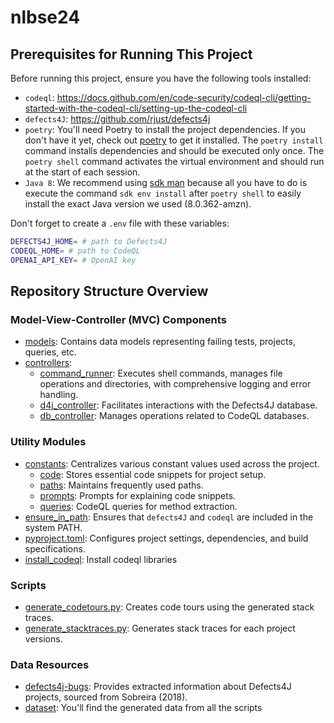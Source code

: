 # nlbse24

## Prerequisites for Running This Project

Before running this project, ensure you have the following tools installed:
- `codeql`: https://docs.github.com/en/code-security/codeql-cli/getting-started-with-the-codeql-cli/setting-up-the-codeql-cli
- `defects4J`: https://github.com/rjust/defects4j
- `poetry`: You'll need Poetry to install the project dependencies. If you don't have it yet, check out [poetry](https://python-poetry.org/) to get it installed. The `poetry install` command installs dependencies and should be executed only once. The `poetry shell` command activates the virtual environment and should run at the start of each session.
- `Java 8`: We recommend using [sdk man](https://sdkman.io/install) because all you have to do is execute the command `sdk env install` after `poetry shell` to easily install the exact Java version we used (8.0.362-amzn).

Don't forget to create a `.env` file with these  variables:
```bash
DEFECTS4J_HOME= # path to Defects4J
CODEQL_HOME= # path to CodeQL
OPENAI_API_KEY= # OpenAI key
```

## Repository Structure Overview

### Model-View-Controller (MVC) Components

- [models](./models): Contains data models representing failing tests, projects, queries, etc.
- [controllers](./controllers):
    - [command_runner](./controllers/command_runner.py): Executes shell commands, manages file operations and directories, with comprehensive logging and error handling.
    - [d4j_controller](./controllers/d4j_controller.py): Facilitates interactions with the Defects4J database.
    - [db_controller](./controllers/db_controller.py): Manages operations related to CodeQL databases.

### Utility Modules

- [constants](./constants): Centralizes various constant values used across the project.
  - [code](./constants/code.py): Stores essential code snippets for project setup.
  - [paths](./constants/paths.py): Maintains frequently used paths.
  - [prompts](./constants/prompts.py): Prompts for explaining code snippets.
  - [queries](./constants/queries.py): CodeQL queries for method extraction.
- [ensure_in_path](./decorators/ensure_in_path.py): Ensures that `defects4J` and `codeql` are included in the system PATH.
- [pyproject.toml](./pyproject.toml): Configures project settings, dependencies, and build specifications.
- [install_codeql](./install_codeql.py): Install codeql libraries

### Scripts

- [generate_codetours.py](./generate_codetours.py): Creates code tours using the generated stack traces.
- [generate_stacktraces.py](./generate_stacktraces.py): Generates stack traces for each project versions.

### Data Resources

- [defects4j-bugs](./data/defects4j-bugs.json): Provides extracted information about Defects4J projects, sourced from Sobreira (2018).
- [dataset](https://github.com/balfroim/nlbse24-dataset): You'll find the generated data from all the scripts


